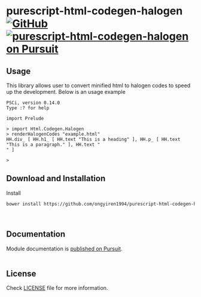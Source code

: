 # purescript-html-codegen-halogen [![GitHub](https://img.shields.io/github/license/ongyiren1994/purescript-html-codegen-halogen)](https://github.com/ongyiren1994/purescript-html-codegen-halogen/blob/master/LICENSE) [<img src="https://pursuit.purescript.org/packages/purescript-html-codegen-halogen/badge" alt="purescript-html-codegen-halogen on Pursuit"> </img>](https://pursuit.purescript.org/packages/purescript-html-codegen-halogen)

## Usage

This library allows user to convert minified html to halogen codes to speed up the development.
Below is an usage example
```
PSCi, version 0.14.0
Type :? for help

import Prelude

> import Html.Codegen.Halogen
> renderHalogenCodes "example.html"
HH.div_ [ HH.h1_ [ HH.text "This is a heading" ], HH.p_ [ HH.text "This is a paragraph." ], HH.text "
" ]

>
```

## Download and Installation

Install

```bash
bower install https://github.com/ongyiren1994/purescript-html-codegen-halogen.git
```
</br>

## Documentation

Module documentation is [published on Pursuit](http://pursuit.purescript.org/packages/purescript-html-codegen-halogen).
</br></br>

## License

Check [LICENSE](LICENSE) file for more information.